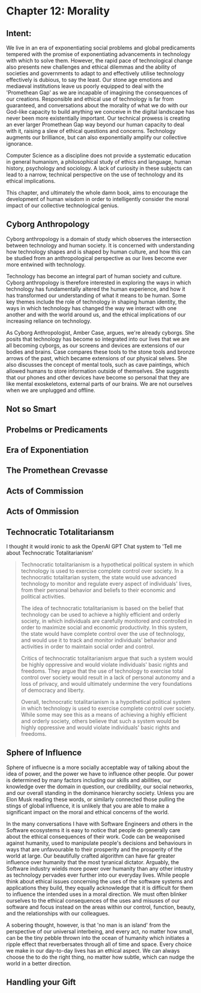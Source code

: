 # Chapter 12: Morality

## Intent:
We live in an era of exponentiating social problems and global predicaments tempered with the promise of exponentiating advancements in technology with which to solve them.  However, the rapid pace of technological change also presents new challenges and ethical dilemmas and the ability of societies and governments to adapt to and effectively utilise technology effectively is dubious, to say the least.  Our stone age emotions and mediaeval institutions leave us poorly equipped to deal with the 'Promethean Gap' as we are incapable of imagining the consequences of our creations.  Responsible and ethical use of technology is far from guaranteed, and conversations about the morality of what we do with our God-like capacity to build anything we conceive in the digital landscape has never been more existentially important.  Our technical prowess is creating an ever larger Promethean Gap way beyond our human capacity to deal with it, raising a slew of ethical questions and concerns.  Technology augments our brilliance, but can also exponentially amplify our collective ignorance.

Computer Science as a discipline does not provide a systematic education in general humanism, a philosophical study of ethics and language, human history, psychology and sociology.  A lack of curiosity in these subjects can lead to a narrow, technical perspective on the use of technology and its ethical implications.

This chapter, and ultimately the whole damn book, aims to encourage the development of human wisdom in order to intelligently consider the moral impact of our collective technological genius.

## Cyborg Anthropology
Cyborg anthropology is a domain of study which observes the intersection between technology and human society.  It is concerned with understanding how technology shapes and is shaped by human culture, and how this can be studied from an anthropological perspective as our lives become ever more entwined with technology.

Technology has become an integral part of human society and culture.  Cyborg anthropology is therefore interested in exploring the ways in which technology has fundamentally altered the human experience, and how it has transformed our understanding of what it means to be human.  Some key themes include the role of technology in shaping human identity, the ways in which technology has changed the way we interact with one another and with the world around us, and the ethical implications of our increasing reliance on technology.

As Cyborg Anthropologist, Amber Case, argues, we're already cyborgs.  She posits that technology has become so integrated into our lives that we are all becoming cyborgs, as our screens and devices are extensions of our bodies and brains.  Case compares these tools to the stone tools and bronze arrows of the past, which became extensions of our physical selves.  She also discusses the concept of mental tools, such as cave paintings, which allowed humans to store information outside of themselves. She suggests that our phones and other devices have become so personal that they are like mental exoskeletons, external parts of our brains.  We are not ourselves when we are unplugged and offline.

## Not so Smart

## Probelms or Predicaments

## Era of Exponentiation

## The Promethean Crevasse

## Acts of Commission

## Acts of Ommission

## Technocratic Totalitariansm
I thought it would ironic to ask the OpenAI GPT Chat system to 'Tell me about Technocratic Totalitarianism'

> Technocratic totalitarianism is a hypothetical political system in which technology is used to exercise complete control over society. In a technocratic totalitarian system, the state would use advanced technology to monitor and regulate every aspect of individuals' lives, from their personal behavior and beliefs to their economic and political activities.
>
> The idea of technocratic totalitarianism is based on the belief that technology can be used to achieve a highly efficient and orderly society, in which individuals are carefully monitored and controlled in order to maximize social and economic productivity. In this system, the state would have complete control over the use of technology, and would use it to track and monitor individuals' behavior and activities in order to maintain social order and control.
>
> Critics of technocratic totalitarianism argue that such a system would be highly oppressive and would violate individuals' basic rights and freedoms. They argue that the use of technology to exercise total control over society would result in a lack of personal autonomy and a loss of privacy, and would ultimately undermine the very foundations of democracy and liberty.
>
> Overall, technocratic totalitarianism is a hypothetical political system in which technology is used to exercise complete control over society. While some may see this as a means of achieving a highly efficient and orderly society, others believe that such a system would be highly oppressive and would violate individuals' basic rights and freedoms.

## Sphere of Influence
Sphere of influecne is a more socially acceptable way of talking about the idea of power, and the power we have to influence other people.  Our power is determined by many factors including our skills and abilities, our knowledge over the domain in question, our credibility, our social networks, and our overall standing in the dominance hierarchy society.  Unless you are Elon Musk reading these words, or similarly connected those pulling the stings of global influence, it is unlikely that you are able to make a significant impact on the moral and ethical concerns of the world.

In the many conversations I have with Software Engineers and others in the Software ecosystems it is easy to notice that people do generally care about the ethical consequences of their work.  Code can be weaponised against humanity, used to manipulate people's decisions and behaviours in ways that are unfavourable to their prosperity and the prosperity of the world at large.  Our beautifully crafted algorithm can have far greater influence over humanity that the most tyranical dictator.  Arguably, the Software industry wields more power over humanity than any other intustry as technology pervades ever further into our everyday lives.  While people think about ethical issues concerning the uses of the software systems and applications they build, they equally acknowledge that it is difficult for them to influence the intended uses in a moral direction.  We must often blinker ourselves to the ethical consequences of the uses and misuses of our software and focus instead on the areas within our control, function, beauty, and the relationships with our colleagues.

A sobering thought, however, is that 'no man is an island' from the perspective of our universal interbeing, and every act, no matter how small, can be the tiny pebble thrown into the ocean of humanity which initiates a ripple effect that reverbersates through all of time and space.  Every choice we make in our day-to-day lives has an ethical aspect.  We can always choose the to do the right thing, no matter how subtle, which can nudge the world in a better direction.

## Handling your Gift


